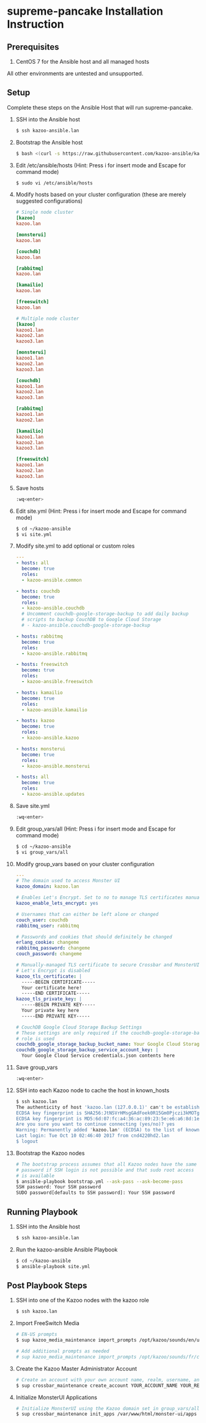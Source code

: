 # supreme-pancake Installation Instruction

## Prerequisites
1. CentOS 7 for the Ansible host and all managed hosts

All other environments are untested and unsupported.

## Setup
Complete these steps on the Ansible Host that will run supreme-pancake.

1. SSH into the Ansible host
   ```bash
   $ ssh kazoo-ansible.lan
   ```
2. Bootstrap the Ansible host
   ```bash
   $ bash <(curl -s https://raw.githubusercontent.com/kazoo-ansible/kazoo-ansible/master/ansible_host_bootstrap.sh)
   ```
3. Edit /etc/ansible/hosts (Hint: Press i for insert mode and Escape for command mode)
   ```bash
   $ sudo vi /etc/ansible/hosts
   ```
4. Modify hosts based on your cluster configuration (these are merely suggested configurations)
   ```ini
   # Single node cluster
   [kazoo]
   kazoo.lan
   
   [monsterui]
   kazoo.lan
   
   [couchdb]
   kazoo.lan
   
   [rabbitmq]
   kazoo.lan
   
   [kamailio]
   kazoo.lan
   
   [freeswitch]
   kazoo.lan
   
   # Multiple node cluster
   [kazoo]
   kazoo1.lan
   kazoo2.lan
   kazoo3.lan
   
   [monsterui]
   kazoo1.lan
   kazoo2.lan
   kazoo3.lan
   
   [couchdb]
   kazoo1.lan
   kazoo2.lan
   kazoo3.lan
   
   [rabbitmq]
   kazoo1.lan
   kazoo2.lan
   
   [kamailio]
   kazoo1.lan
   kazoo2.lan
   kazoo3.lan
   
   [freeswitch]
   kazoo1.lan
   kazoo2.lan
   kazoo3.lan
   ```
5. Save hosts
   ```bash
   :wq<enter>
   ```
6. Edit site.yml (Hint: Press i for insert mode and Escape for command mode)
   ```bash
   $ cd ~/kazoo-ansible
   $ vi site.yml
   ```
7. Modify site.yml to add optional or custom roles
   ```yaml
   ---
   - hosts: all
     become: true
     roles:
     - kazoo-ansible.common
   
   - hosts: couchdb
     become: true
     roles:
     - kazoo-ansible.couchdb
     # Uncomment couchdb-google-storage-backup to add daily backup 
     # scripts to backup CouchDB to Google Cloud Storage
     # - kazoo-ansible.couchdb-google-storage-backup
   
   - hosts: rabbitmq
     become: true
     roles:
     - kazoo-ansible.rabbitmq
   
   - hosts: freeswitch
     become: true
     roles:
     - kazoo-ansible.freeswitch
   
   - hosts: kamailio
     become: true
     roles:
     - kazoo-ansible.kamailio
   
   - hosts: kazoo
     become: true
     roles:
     - kazoo-ansible.kazoo
   
   - hosts: monsterui
     become: true
     roles:
     - kazoo-ansible.monsterui
   
   - hosts: all
     become: true
     roles:
     - kazoo-ansible.updates
   ```
8. Save site.yml
   ```bash
   :wq<enter>
   ```
9. Edit group_vars/all (Hint: Press i for insert mode and Escape for command mode)
   ```bash
   $ cd ~/kazoo-ansible
   $ vi group_vars/all
   ```
10. Modify group_vars based on your cluster configuration
    ```yaml
    ---
    # The domain used to access Monster UI
    kazoo_domain: kazoo.lan
    
    # Enables Let's Encrypt. Set to no to manage TLS certificates manually
    kazoo_enable_lets_encrypt: yes
    
    # Usernames that can either be left alone or changed
    couch_user: couchdb
    rabbitmq_user: rabbitmq
    
    # Passwords and cookies that should definitely be changed
    erlang_cookie: changeme
    rabbitmq_password: changeme
    couch_password: changeme
    
    # Manually-managed TLS certificate to secure Crossbar and MonsterUI if 
    # Let's Encrypt is disabled
    kazoo_tls_certificate: |
      -----BEGIN CERTIFICATE-----
      Your certificate here!
      -----END CERTIFICATE-----
    kazoo_tls_private_key: |
      -----BEGIN PRIVATE KEY-----
      Your private key here
      -----END PRIVATE KEY-----
    
    # CouchDB Google Cloud Storage Backup Settings
    # These settings are only required if the couchdb-google-storage-backup 
    # role is used
    couchdb_google_storage_backup_bucket_name: Your Google Cloud Storage bucket name here
    couchdb_google_storage_backup_service_account_key: |
      Your Google Cloud Service credentials.json contents here
    ```
11. Save group_vars
    ```bash
    :wq<enter>
    ```
12. SSH into each Kazoo node to cache the host in known_hosts
    ```bash
    $ ssh kazoo.lan
    The authenticity of host 'kazoo.lan (127.0.0.1)' can't be established.
    ECDSA key fingerprint is SHA256:JtNSVrHMsgGAdFoek0R15Gm0Pjczi3kMOTgNSic0dq4.
    ECDSA key fingerprint is MD5:6d:07:fc:a4:36:ac:89:23:5e:e6:a6:8d:1e:e6:fe:8d.
    Are you sure you want to continue connecting (yes/no)? yes
    Warning: Permanently added 'kazoo.lan' (ECDSA) to the list of known hosts.
    Last login: Tue Oct 10 02:46:40 2017 from cnd4220hd2.lan
    $ logout
    ```
13. Bootstrap the Kazoo nodes
    ```bash
    # The bootstrap process assumes that all Kazoo nodes have the same 
    # password if SSH login is not possible and that sudo root access 
    # is available
    $ ansible-playbook bootstrap.yml --ask-pass --ask-become-pass
    SSH password: Your SSH password
    SUDO password[defaults to SSH password]: Your SSH password
    ```
## Running Playbook
1. SSH into the Ansible host
   ```bash
   $ ssh kazoo-ansible.lan
   ```
2. Run the kazoo-ansible Ansible Playbook
   ```bash
   $ cd ~/kazoo-ansible
   $ ansible-playbook site.yml
   ```

## Post Playbook Steps
1. SSH into one of the Kazoo nodes with the kazoo role
   ```bash
   $ ssh kazoo.lan
   ```
2. Import FreeSwitch Media
   ```bash
   # EN-US prompts
   $ sup kazoo_media_maintenance import_prompts /opt/kazoo/sounds/en/us/
   
   # Add additional prompts as needed
   # sup kazoo_media_maintenance import_prompts /opt/kazoo/sounds/fr/ca fr-ca
   ```
3. Create the Kazoo Master Administrator Account
   ```bash
   # Create an account with your own account name, realm, username, and password
   $ sup crossbar_maintenance create_account YOUR_ACCOUNT_NAME YOUR_REALM YOUR_USERNAME YOUR_PASSWORD
   ```
4. Initialize MonsterUI Applications
   ```bash
   # Initialize MonsterUI using the Kazoo domain set in group_vars/all
   $ sup crossbar_maintenance init_apps /var/www/html/monster-ui/apps https://kazoo.lan/crossbar/v2
   ```
